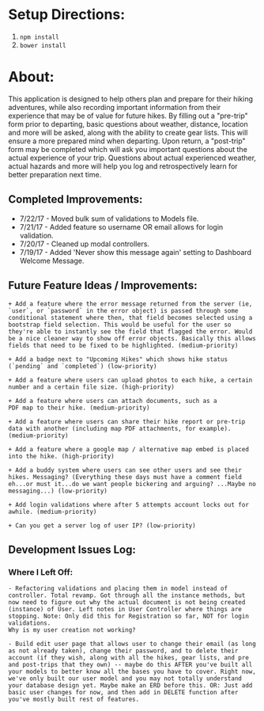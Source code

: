 # Setup Directions:
1. `npm install`
2. `bower install`


# About:

This application is designed to help others plan and prepare for their hiking adventures, while also recording important information from their experience that may be of value for future hikes. By filling out a "pre-trip" form prior to departing, basic questions about weather, distance, location and more will be asked, along with the ability
to create gear lists. This will ensure a more prepared mind when departing. Upon return, a "post-trip" form may be completed which will ask you important questions about the actual experience of your trip. Questions about actual experienced weather, actual hazards and more will help you log and retrospectively learn for better preparation next time.

## Completed Improvements:
+ 7/22/17 - Moved bulk sum of validations to Models file.
+ 7/21/17 - Added feature so username OR email allows for login validation.
+ 7/20/17 - Cleaned up modal controllers.
+ 7/19/17 - Added 'Never show this message again' setting to Dashboard Welcome Message.

## Future Feature Ideas / Improvements:

	+ Add a feature where the error message returned from the server (ie, `user`, or `password` in the error object) is passed through some conditional statement where then, that field becomes selected using a bootstrap field selection. This would be useful for the user so they're able to instantly see the field that flagged the error. Would be a nice cleaner way to show off error objects. Basically this allows fields that need to be fixed to be highlighted. (medium-priority)

	+ Add a badge next to "Upcoming Hikes" which shows hike status (`pending` and `completed`) (low-priority)

	+ Add a feature where users can upload photos to each hike, a certain number and a certain file size. (high-priority)

	+ Add a feature where users can attach documents, such as a
	PDF map to their hike. (medium-priority)

	+ Add a feature where users can share their hike report or pre-trip data with another (including map PDF attachments, for example). (medium-priority)

	+ Add a feature where a google map / alternative map embed is placed
	into the hike. (high-priority)

	+ Add a buddy system where users can see other users and see their hikes. Messaging? (Everything these days must have a comment field eh...or must it...do we want people bickering and arguing? ...Maybe no messaging...) (low-priority)

	+ Add login validations where after 5 attempts account locks out for awhile. (medium-priority)

	+ Can you get a server log of user IP? (low-priority)



## Development Issues Log:


### Where I Left Off:
	- Refactoring validations and placing them in model instead of controller. Total revamp. Got through all the instance methods, but now need to figure out why the actual document is not being created (instance) of User. Left notes in User Controller where things are stopping. Note: Only did this for Registration so far, NOT for login validations.
	Why is my user creation not working?

	- Build edit user page that allows user to change their email (as long as not already taken), change their password, and to delete their account (if they wish, along with all the hikes, gear lists, and pre and post-trips that they own) -- maybe do this AFTER you've built all your models to better know all the bases you have to cover. Right now, we've only built our user model and you may not totally understand your database design yet. Maybe make an ERD before this. OR: Just add basic user changes for now, and then add in DELETE function after you've mostly built rest of features.
